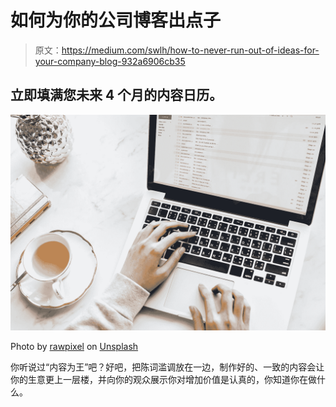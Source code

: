 # 如何为你的公司博客出点子

> 原文：<https://medium.com/swlh/how-to-never-run-out-of-ideas-for-your-company-blog-932a6906cb35>

## 立即填满您未来 4 个月的内容日历。

![](img/cbcbd3e6894fb5aff8a4eb108a017e42.png)

Photo by [rawpixel](https://unsplash.com/@rawpixel?utm_source=medium&utm_medium=referral) on [Unsplash](https://unsplash.com?utm_source=medium&utm_medium=referral)

你听说过“内容为王”吧？好吧，把陈词滥调放在一边，制作好的、一致的内容会让你的生意更上一层楼，并向你的观众展示你对增加价值是认真的，你知道你在做什么。